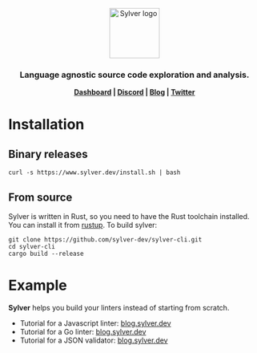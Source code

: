 <p align="center">
    <a href="https://sylver.dev"><img src="https://raw.githubusercontent.com/sylver-dev/sylver-cli/master/logo.png" height="100" alt="Sylver logo"/></a>
</p>
<h3 align="center">
  Language agnostic source code exploration and analysis.
</h3>

<div align="center" style="font-weight: bolder">
    <a href="https://app.sylver.dev">Dashboard</a> |
    <a href="https://discord.gg/PaVTgTSSxu">Discord</a> | 
    <a href="https://blog.sylver.dev">Blog</a> | 
    <a href="https://twitter.com/Geoffrey198">Twitter</a>
</div>

# Installation

## Binary releases

```
curl -s https://www.sylver.dev/install.sh | bash
```

## From source
Sylver is written in Rust, so you need to have the Rust toolchain installed. You can install it from [rustup](https://rustup.rs/). 
To build sylver:
```
git clone https://github.com/sylver-dev/sylver-cli.git
cd sylver-cli 
cargo build --release
```

# Example

**Sylver** helps you build your linters instead of starting from scratch.
* Tutorial for a Javascript linter: [blog.sylver.dev](https://blog.sylver.dev/build-a-custom-javascript-linter-in-5-minutes)
* Tutorial for a Go linter: [blog.sylver.dev](https://blog.sylver.dev/build-a-custom-go-linter-in-5-minutes)
* Tutorial for a JSON validator: [blog.sylver.dev](https://blog.sylver.dev/building-a-json-validator-with-sylver-part13-writing-a-json-parser-in-49-lines-of-code)
